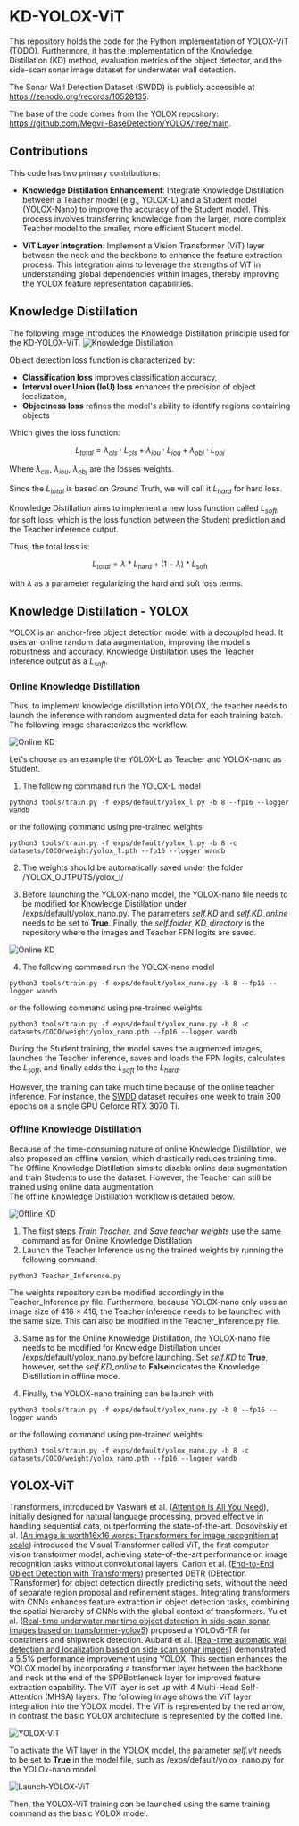 # KD-YOLOX-ViT
This repository holds the code for the Python implementation of YOLOX-ViT (TODO). Furthermore, it has the implementation of the Knowledge Distillation (KD) method, evaluation metrics of the object detector, and the side-scan sonar image dataset for underwater wall detection.

The Sonar Wall Detection Dataset (SWDD) is publicly accessible at https://zenodo.org/records/10528135.

The base of the code comes from the YOLOX repository: https://github.com/Megvii-BaseDetection/YOLOX/tree/main.

## Contributions

This code has two primary contributions:

- **Knowledge Distillation Enhancement**: Integrate Knowledge Distillation between a Teacher model (e.g., YOLOX-L) and a Student model (YOLOX-Nano) to improve the accuracy of the Student model. This process involves transferring knowledge from the larger, more complex Teacher model to the smaller, more efficient Student model.

- **ViT Layer Integration**: Implement a Vision Transformer (ViT) layer between the neck and the backbone to enhance the feature extraction process. This integration aims to leverage the strengths of ViT in understanding global dependencies within images, thereby improving the YOLOX feature representation capabilities.
  



## Knowledge Distillation
The following image introduces the Knowledge Distillation principle used for the KD-YOLOX-ViT.
![Knowledge Distillation](images/KD-github.png "Knowledge Distillation")

Object detection loss function is characterized by:
- **Classification loss** improves classification accuracy, 
- **Interval over Union (IoU) loss** enhances the precision of object localization,
- **Objectness loss** refines the model's ability to identify regions containing objects

Which gives the loss function: 

$$L_{total} = \lambda_{cls} \cdot L_{cls} + \lambda_{iou} \cdot L_{iou} + \lambda_{obj} \cdot L_{obj}$$

Where $\lambda_{cls}$, $\lambda_{iou}$, $\lambda_{obj}$ are the losses weights.


Since the $L_{total}$ is based on Ground Truth, we will call it $L_{hard}$ for hard loss.

Knowledge Distillation aims to implement a new loss function called $L_{soft}$, for soft loss, which is the loss function between the Student prediction and the Teacher inference output.

Thus, the total loss is:

$$L_{total} = \lambda * L_{\text{hard}} + (1 - \lambda) * L_{\text{soft}}$$ 

with $\lambda$ as a parameter regularizing the hard and soft loss terms.

## Knowledge Distillation - YOLOX
YOLOX is an anchor-free object detection model with a decoupled head. It uses an online random data augmentation, improving the model's robustness and accuracy.
Knowledge Distillation uses the Teacher inference output as a $L_{soft}$.
### Online Knowledge Distillation
Thus, to implement knowledge distillation into YOLOX, the teacher needs to launch the inference with random augmented data for each training batch. The following image characterizes the workflow.   

![Online KD](images/Online-KD.png "Online KD")

Let's choose as an example the YOLOX-L as Teacher and YOLOX-nano as Student.

1. The following command run the YOLOX-L model
```shell
python3 tools/train.py -f exps/default/yolox_l.py -b 8 --fp16 --logger wandb
```
or the following command using pre-trained weights 
```shell
python3 tools/train.py -f exps/default/yolox_l.py -b 8 -c datasets/COCO/weight/yolox_l.pth --fp16 --logger wandb
```

2. The weights should be automatically saved under the folder /YOLOX_OUTPUTS/yolox_l/

3. Before launching the YOLOX-nano model, the YOLOX-nano file needs to be modified for Knowledge Distillation under /exps/default/yolox_nano.py. The parameters *self.KD* and *self.KD\_online* needs to be set to **True**. Finally, the *self.folder_KD_directory* is the repository where the images and Teacher FPN logits are saved.  

![Online KD](images/Online-KD-Code.png "Online KD")

4. The following command run the YOLOX-nano model
```shell
python3 tools/train.py -f exps/default/yolox_nano.py -b 8 --fp16 --logger wandb
```
or the following command using pre-trained weights 
```shell
python3 tools/train.py -f exps/default/yolox_nano.py -b 8 -c datasets/COCO/weight/yolox_nano.pth --fp16 --logger wandb
```

During the Student training, the model saves the augmented images, launches the Teacher inference, saves and loads the FPN logits, calculates the $L_{soft}$, and finally adds the $L_{soft}$ to the $L_{hard}$. 

However, the training can take much time because of the online teacher inference. For instance, the [SWDD](https://zenodo.org/records/10528135) dataset requires one week to train 300 epochs on a single GPU Geforce RTX 3070 Ti.  

### Offline Knowledge Distillation
Because of the time-consuming nature of online Knowledge Distillation, we also proposed an offline version, which drastically reduces training time. The Offline Knowledge Distillation aims to disable online data augmentation and train Students to use the dataset. However, the Teacher can still be trained using online data augmentation.    
The offline Knowledge Distillation workflow is detailed below.

![Offline KD](images/Offline-KD.png "Offline KD")
1. The first steps *Train Teacher*, and *Save teacher weights* use the same command as for Online Knowledge Distillation
2. Launch the Teacher Inference using the trained weights by running the following command:
```shell
python3 Teacher_Inference.py
```
The weights repository can be modified accordingly in the Teacher_Inference.py file. Furthermore, because YOLOX-nano only uses an image size of 416 $\times$ 416, the Teacher inference needs to be launched with the same size. This can also be modified in the Teacher_Inference.py file.

3. Same as for the Online Knowledge Distillation, the YOLOX-nano file needs to be modified for Knowledge Distillation under /exps/default/yolox_nano.py before launching. Set *self.KD* to **True**, however, set the *self.KD\_online* to **False**indicates the Knowledge Distillation in offline mode.   

4. Finally, the YOLOX-nano training can be launch with 
```shell
python3 tools/train.py -f exps/default/yolox_nano.py -b 8 --fp16 --logger wandb
```
or the following command using pre-trained weights 
```shell
python3 tools/train.py -f exps/default/yolox_nano.py -b 8 -c datasets/COCO/weight/yolox_nano.pth --fp16 --logger wandb
```

## YOLOX-ViT
Transformers, introduced by Vaswani et al. ([Attention Is All You Need](https://proceedings.neurips.cc/paper_files/paper/2017/file/3f5ee243547dee91fbd053c1c4a845aa-Paper.pdf)), initially designed for natural language processing, proved effective in handling sequential data, outperforming the state-of-the-art. Dosovitskiy et al. ([An image is worth16x16 words: Transformers for image recognition at scale](https://api.semanticscholar.org/CorpusID:225039882)) introduced the Visual Transformer called ViT, the first computer vision transformer model, achieving state-of-the-art performance on image recognition tasks without convolutional
layers. Carion et al. ([End-to-End Object Detection with Transformers](https://link.springer.com/chapter/10.1007/978-3-030-58452-8_13)) presented DETR (DEtection TRansformer) for object detection directly predicting sets, without the need of separate region proposal and refinement stages. Integrating transformers with CNNs enhances feature extraction in object detection tasks, combining the spatial hierarchy of CNNs with the global context of transformers. Yu et al. ([Real-time underwater maritime object detection in side-scan sonar images based on transformer-yolov5](https://www.mdpi.com/2072-4292/13/18/3555)) proposed a YOLOv5-TR for containers and shipwreck detection. Aubard et al. ([Real-time automatic wall detection and localization based on side scan sonar images](https://ieeexplore.ieee.org/document/9965813)) demonstrated a 5.5% performance improvement using YOLOX. This section enhances the YOLOX model by incorporating a transformer layer between the backbone and neck at the end of the SPPBottleneck layer for improved feature extraction capability. The ViT layer is set up with 4 Multi-Head Self-Attention (MHSA) layers. The following image shows the ViT layer integration into the YOLOX model. The ViT is represented by the red arrow, in contrast the basic YOLOX architecture is represented by the dotted line.

![YOLOX-ViT](images/YoloX-ViT-Model.png "YOLOX-ViT")

To activate the ViT layer in the YOLOX model, the parameter *self.vit* needs to be set to **True** in the model file, such as /exps/default/yolox_nano.py for the YOLOx-nano model. 

![Launch-YOLOX-ViT](images/Launch-ViT.png "Launch-YOLOX-ViT")

Then, the YOLOX-ViT training can be launched using the same training command as the basic YOLOX model. 

<!-- ## Experimental Results
### YOLOX - YOLOX-ViT Comparison
This Experimental Results is divided into two different experiments.
The first experiment compares the basic YOLOX architecture with the YOLOX-Vit model using the [SWDD](https://zenodo.org/records/10528135) dataset, which is represented on the following table. They are both comapred with and whithout online data augmentation (called "-noAug").

![YOLOX-ViT](images/Comparison-YOLOX-YOLOX-ViT.png "YOLOX-ViT")
 
$\textit{TP}$ and $\textit{FP}$ are, respectively, the True and False positive percentages over the extracted video images. $\textit{Pr}$ is the precision of the detection based on the proportion of correctly identified objects among all detections, with precise bounding box placement. In contrast, Average Precision at 50\% IoU ($\textit{AP}_{50}$) evaluates the balance between precision and recall (proportion of actual objects correctly identified by the model, again considering the accuracy of the bounding box positioning), thereby providing a comprehensive assessment of the model’s ability to accurately detect objects, ensure correct bounding box alignment, and minimize false positives and negatives. $\textit{AP}_{50}$ average precision at an Intersection over Union (IoU) threshold of 0.5 where the AP considers a range of IoU thresholds from 0.5 to 0.95. $\textit{Detection}$ on video quantifies the duration, manually timed, where the model correctly detects a wall when it is in the video. $\textit{FP}$ on video denotes the count of false positive detections, indicating instances where the model incorrectly identified a wall during the video inference.

The experiment is divided into two parts, as detailed in Section 4. The first
part involves training with online random data augmentation, while the second part proceeds without it. The comparative analysis of the L and L-ViT models, particularly in the experiments with extracted images, reveals some limitations. The metrics for L and L-ViT are inferior compared to L-noAug and L-ViT-noAug, indicating that the models perform better without online data augmentation. This suggests that the limited dataset size may adversely impact the performance of larger models like YOLOX-L. However, visual experiments demonstrate that YOLOX-L-ViT offers superior detection performance. Additionally, integrating the ViT layer enhances the basic YOLOX model’s capabilities. It boosts video
detection by approximately 8% with L, and 23% for Nano. However, visual interpretations indicate that the ViT-enhanced models underperform relative to their basic architecture without online data augmentation. While detection rates increased, so did false positives, suggesting that the models may overly generalize bright objects as walls.

### Knowledge Distillation - Results
The following table shows the results using Knowledge Distillation for improving the Student accuracy, and compares the Knowledge Distillation on the basic YOLOX architecture and the YOLOX-Vit version.

![YOLOX-ViT](images/KD-Comparison.png "YOLOX-ViT")

It demonstrates that KD effectively decreased the False Positive rate. Additionally, the ViT layer further reduced False Positives in the student models. Specifically, for Nano-noAug, the basic model lowered False Positives by about 0.3%, whereas the ViT variant reduced by ∼6%. The Nano-ViT-noAug, with the basic model as a teacher, cut False Positives by ∼12.95%, and the ViT version managed a reduction of about 20.35%. -->